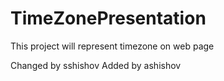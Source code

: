 # TimeZonePresentation
This project will represent timezone on web page

Changed by sshishov
Added by ashishov
